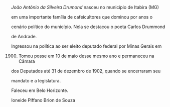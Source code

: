 

*João Antônio da Silveira Drumond* nasceu no município de Itabira (MG)

em uma importante família de cafeicultores que dominou por anos o

cenário político do município. Nela se destacou o poeta Carlos Drummond

de Andrade.



Ingressou na política ao ser eleito deputado federal por Minas Gerais em

1900. Tomou posse em 10 de maio desse mesmo ano e permaneceu na Câmara

dos Deputados até 31 de dezembro de 1902, quando se encerraram seu

mandato e a legislatura.



Faleceu em Belo Horizonte.



Ioneide Piffano Brion de Souza



